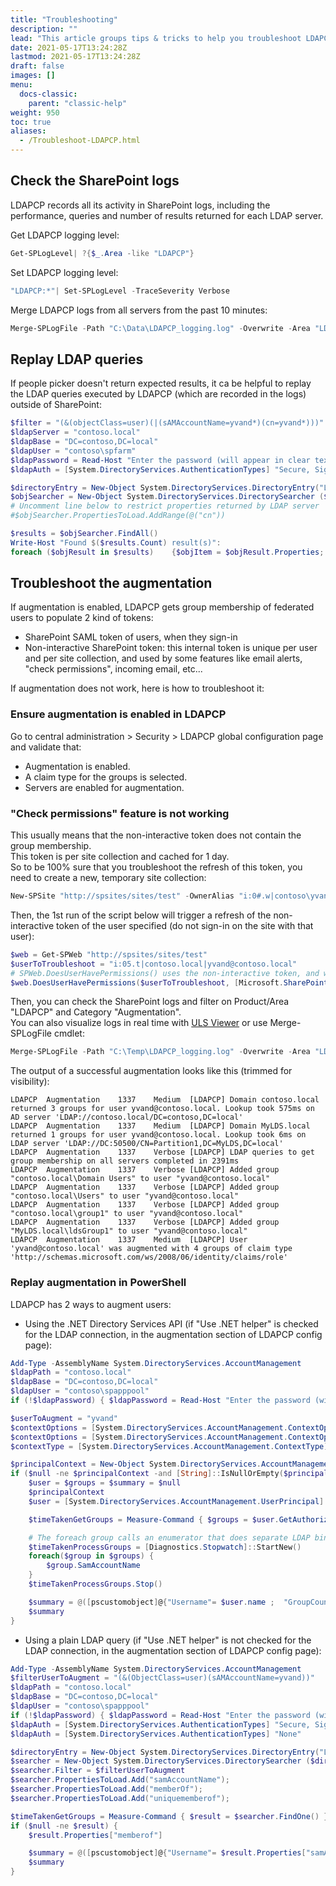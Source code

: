 ```yaml
---
title: "Troubleshooting"
description: ""
lead: "This article groups tips & tricks to help you troubleshoot LDAPCP if it's not working as expected."
date: 2021-05-17T13:24:28Z
lastmod: 2021-05-17T13:24:28Z
draft: false
images: []
menu: 
  docs-classic:
    parent: "classic-help"
weight: 950
toc: true
aliases:
  - /Troubleshoot-LDAPCP.html
---
```


## Check the SharePoint logs

LDAPCP records all its activity in SharePoint logs, including the performance, queries and number of results returned for each LDAP server.

Get LDAPCP logging level:

```powershell
Get-SPLogLevel| ?{$_.Area -like "LDAPCP"}
```

Set LDAPCP logging level:

```powershell
"LDAPCP:*"| Set-SPLogLevel -TraceSeverity Verbose
```

Merge LDAPCP logs from all servers from the past 10 minutes:

```powershell
Merge-SPLogFile -Path "C:\Data\LDAPCP_logging.log" -Overwrite -Area "LDAPCP" -StartTime (Get-Date).AddMinutes(-10)
```

## Replay LDAP queries

If people picker doesn't return expected results, it ca be helpful to replay the LDAP queries executed by LDAPCP (which are recorded in the logs) outside of SharePoint:

```powershell
$filter = "(&(objectClass=user)(|(sAMAccountName=yvand*)(cn=yvand*)))"
$ldapServer = "contoso.local"
$ldapBase = "DC=contoso,DC=local"
$ldapUser = "contoso\spfarm"
$ldapPassword = Read-Host "Enter the password (will appear in clear text)"
$ldapAuth = [System.DirectoryServices.AuthenticationTypes] "Secure, Signing"

$directoryEntry = New-Object System.DirectoryServices.DirectoryEntry("LDAP://$ldapServer/$ldapBase" , $ldapUser, $ldapPassword, $ldapAuth)
$objSearcher = New-Object System.DirectoryServices.DirectorySearcher ($directoryEntry, $filter)
# Uncomment line below to restrict properties returned by LDAP server
#$objSearcher.PropertiesToLoad.AddRange(@("cn"))

$results = $objSearcher.FindAll() 
Write-Host "Found $($results.Count) result(s)":
foreach ($objResult in $results)    {$objItem = $objResult.Properties; $objItem}
```

## Troubleshoot the augmentation

If augmentation is enabled, LDAPCP gets group membership of federated users to populate 2 kind of tokens:

- SharePoint SAML token of users, when they sign-in
- Non-interactive SharePoint token: this internal token is unique per user and per site collection, and used by some features like email alerts, "check permissions", incoming email, etc...

If augmentation does not work, here is how to troubleshoot it:

### Ensure augmentation is enabled in LDAPCP

Go to central administration > Security > LDAPCP global configuration page and validate that:

- Augmentation is enabled.
- A claim type for the groups is selected.
- Servers are enabled for augmentation.

### "Check permissions" feature is not working

This usually means that the non-interactive token does not contain the group membership.  
This token is per site collection and cached for 1 day.  
So to be 100% sure that you troubleshoot the refresh of this token, you need to create a new, temporary site collection:

```powershell
New-SPSite "http://spsites/sites/test" -OwnerAlias "i:0#.w|contoso\yvand" -Language 1033 -Template "STS#0"
```

Then, the 1st run of the script below will trigger a refresh of the non-interactive token of the user specified (do not sign-in on the site with that user):

```powershell
$web = Get-SPWeb "http://spsites/sites/test"
$userToTroubleshoot = "i:05.t|contoso.local|yvand@contoso.local"
# SPWeb.DoesUserHavePermissions() uses the non-interactive token, and will refresh it only if it is expired
$web.DoesUserHavePermissions($userToTroubleshoot, [Microsoft.SharePoint.SPBasePermissions]::EditListItems)
```

Then, you can check the SharePoint logs and filter on Product/Area "LDAPCP" and Category "Augmentation".  
You can also visualize logs in real time with [ULS Viewer](https://www.microsoft.com/en-us/download/details.aspx?id=44020) or use Merge-SPLogFile cmdlet:

```powershell
Merge-SPLogFile -Path "C:\Temp\LDAPCP_logging.log" -Overwrite -Area "LDAPCP" -Category "Augmentation" -StartTime (Get-Date).AddDays(-1)
```

The output of a successful augmentation looks like this (trimmed for visibility):

```text
LDAPCP  Augmentation    1337    Medium  [LDAPCP] Domain contoso.local returned 3 groups for user yvand@contoso.local. Lookup took 575ms on AD server 'LDAP://contoso.local/DC=contoso,DC=local'
LDAPCP  Augmentation    1337    Medium  [LDAPCP] Domain MyLDS.local returned 1 groups for user yvand@contoso.local. Lookup took 6ms on LDAP server 'LDAP://DC:50500/CN=Partition1,DC=MyLDS,DC=local'
LDAPCP  Augmentation    1337    Verbose [LDAPCP] LDAP queries to get group membership on all servers completed in 2391ms
LDAPCP  Augmentation    1337    Verbose [LDAPCP] Added group "contoso.local\Domain Users" to user "yvand@contoso.local"
LDAPCP  Augmentation    1337    Verbose [LDAPCP] Added group "contoso.local\Users" to user "yvand@contoso.local"
LDAPCP  Augmentation    1337    Verbose [LDAPCP] Added group "contoso.local\group1" to user "yvand@contoso.local"
LDAPCP  Augmentation    1337    Verbose [LDAPCP] Added group "MyLDS.local\ldsGroup1" to user "yvand@contoso.local"
LDAPCP  Augmentation    1337    Medium  [LDAPCP] User 'yvand@contoso.local' was augmented with 4 groups of claim type 'http://schemas.microsoft.com/ws/2008/06/identity/claims/role'
```

### Replay augmentation in PowerShell

LDAPCP has 2 ways to augment users:

- Using the .NET Directory Services API (if "Use .NET helper" is checked for the LDAP connection, in the augmentation section of LDAPCP config page):

```powershell
Add-Type -AssemblyName System.DirectoryServices.AccountManagement
$ldapPath = "contoso.local"
$ldapBase = "DC=contoso,DC=local"
$ldapUser = "contoso\spapppool"
if (!$ldapPassword) { $ldapPassword = Read-Host "Enter the password (will appear in clear text)" }

$userToAugment = "yvand"
$contextOptions = [System.DirectoryServices.AccountManagement.ContextOptions] "Negotiate, Signing, Sealing" # Encrypted connection, traffic unreadable in network analyzer
$contextOptions = [System.DirectoryServices.AccountManagement.ContextOptions] "SimpleBind" # LDAP traffic is in clear text
$contextType = [System.DirectoryServices.AccountManagement.ContextType]::Domain

$principalContext = New-Object System.DirectoryServices.AccountManagement.PrincipalContext ($contextType, $ldapPath, $ldapBase, $contextOptions, $ldapUser, $ldapPassword)
if ($null -ne $principalContext -and [String]::IsNullOrEmpty($principalContext.ConnectedServer) -eq $false) {
    $user = $groups = $summary = $null
    $principalContext
    $user = [System.DirectoryServices.AccountManagement.UserPrincipal]::FindByIdentity($principalContext, $userToAugment)

    $timeTakenGetGroups = Measure-Command { $groups = $user.GetAuthorizationGroups() }

    # The foreach group calls an enumerator that does separate LDAP binds for each group
    $timeTakenProcessGroups = [Diagnostics.Stopwatch]::StartNew()
    foreach($group in $groups) {
        $group.SamAccountName
    }
    $timeTakenProcessGroups.Stop()

    $summary = @([pscustomobject]@{"Username"= $user.name ;  "GroupCount" = $($groups | Measure-Object).Count; "GetGroupsDuration"= $timeTakenGetGroups.TotalMilliseconds; "ProcessGroupsDuration"= $timeTakenProcessGroups.Elapsed.TotalMilliseconds})
    $summary
}
```

- Using a plain LDAP query (if "Use .NET helper" is not checked for the LDAP connection, in the augmentation section of LDAPCP config page):

```powershell
Add-Type -AssemblyName System.DirectoryServices.AccountManagement
$filterUserToAugment = "(&(ObjectClass=user)(sAMAccountName=yvand))"
$ldapPath = "contoso.local"
$ldapBase = "DC=contoso,DC=local"
$ldapUser = "contoso\spapppool"
if (!$ldapPassword) { $ldapPassword = Read-Host "Enter the password (will appear in clear text)" }
$ldapAuth = [System.DirectoryServices.AuthenticationTypes] "Secure, Signing"
$ldapAuth = [System.DirectoryServices.AuthenticationTypes] "None"

$directoryEntry = New-Object System.DirectoryServices.DirectoryEntry("LDAP://$ldapPath/$ldapBase" , $ldapUser, $ldapPassword, $ldapAuth)
$searcher = New-Object System.DirectoryServices.DirectorySearcher ($directoryEntry)
$searcher.Filter = $filterUserToAugment
$searcher.PropertiesToLoad.Add("samAccountName");
$searcher.PropertiesToLoad.Add("memberOf");
$searcher.PropertiesToLoad.Add("uniquememberof");

$timeTakenGetGroups = Measure-Command { $result = $searcher.FindOne() }
if ($null -ne $result) {
    $result.Properties["memberof"]

    $summary = @([pscustomobject]@{"Username"= $result.Properties["samAccountName"][0] ;  "GroupCount" = $result.Properties["memberof"].Count; "GetGroupsDuration"= $timeTakenGetGroups.TotalMilliseconds})
    $summary
}
```
